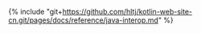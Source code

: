 {% include "git+https://github.com/hltj/kotlin-web-site-cn.git/pages/docs/reference/java-interop.md" %}
